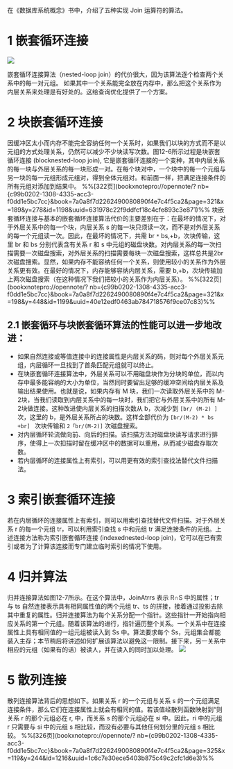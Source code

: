 在《数据库系统概念》书中，介绍了五种实现 Join 运算符的算法。
# 1 嵌套循环连接
![](https://obsidian-notes-of-huangyh.oss-cn-hangzhou.aliyuncs.com/img/20230213114411.png)

嵌套循环连接算法（nested-loop join）的代价很大，因为该算法逐个检查两个关系中的每一对元组。
如果其中一个关系能完全放在内存中，那么把这个关系作为内层关系来处理是有好处的。这给查询优化提供了一个方案。

# 2 块嵌套循环连接
因缓冲区太小而内存不能完全容纳任何一个关系时，如果我们以块的方式而不是以元组的方式处理关系，仍然可以减少不少块读写次数。图12-6所示过程是块嵌套循环连接 (blocknested-loop join), 它是嵌套循环连接的一个变种，其中内层关系的每一块与外层关系的每一块形成一对。在每个块对中，一个块中的每一个元组与另一块的每一元组形成元组对，得到全体元组对。和前面一样，把满足连接条件的所有元组对添加到结果中。  %%[322页](bookxnotepro://opennote/? nb={c99b0202-1308-4335-acc3-f0dd1e5bc7cc}&book=7a0a8f7d2262490080890f4e7c4f5ca2&page=321&x=189&y=278&id=1198&uuid=631978c22f9ddfcf18c4cfe893c3e871)%%
块嵌套循环连接与基本的嵌套循环连接算法代价的主要差别在于：在最坏的情况下，对于外层关系中的每一个块，内层关系 s 的每一块只须读一次，而不是对外层关系的每一个元组读一次。因此，在最坏的情况下，共需 br `*` bs,+b，次块传输，这里 br 和 bs 分别代表含有关系 r 和 s 中元组的磁盘块数。对内层关系的每一次扫描需要一次磁盘搜索，对外层关系的扫描需要每块一次磁盘搜索，这样总共是2br 次磁盘搜索。显然，如果内存不能容纳任何一个关系，则使用较小的关系作为外层关系更有效。在最好的情况下，内存能够容纳内层关系，需要 b,+b，次块传输加上两次磁盘搜索（在这种情况下我们把较小的关系作为内层关系）。 %%[322页](bookxnotepro://opennote/? nb={c99b0202-1308-4335-acc3-f0dd1e5bc7cc}&book=7a0a8f7d2262490080890f4e7c4f5ca2&page=321&x=198&y=448&id=1199&uuid=40e12edf0463ab784718576f9ce07c83)%%
## 2.1 嵌套循环与块嵌套循环算法的性能可以进一步地改进：
- 如果自然连接或等值连接中的连接属性是内层关系的码，则对每个外层关系元组，内层循环一旦找到了首条匹配元组就可以终止。
- 在块嵌套循环连接算法中，外层关系可以不用磁盘块作为分块的单位，而以内存中最多能容纳的大小为单位，当然同时要留出足够的缓冲空间给内层关系及输出结果使用。也就是说，如果内存有 M 块，我们一次读取外层关系中的 M-2块，当我们读取到内层关系中的每一块时，我们把它与外层关系中的所有 M-2块做连接。这种改进使内层关系的扫描次数从 b，次减少到 `[br/ (M-2) ] ` 次，这里的 b，是外层关系所占的块数。这样全部代价为 `[br/(M-2) * bs +br] ` 次块传输和 `2「br/(M-2)]` 次磁盘搜索。
- 对内层循环轮流做向前、向后的扫描。该扫描方法对磁盘块读写请求进行排序，使得上一次扣描时留在缓冲区中的数据可以重用，从而减少磁盘存取次数。
- 若内层循环的连接属性上有索引，可以用更有效的索引查找法替代文件扫描法。

# 3 索引嵌套循环连接
若在内层循环的连接属性上有索引，则可以用索引查找替代文件扫描。对于外层关系 r 的每一个元组 tr，可以利用索引查找 s 中和元组 tr 满足连接条件的元组。上述连接方法称为索引嵌套循环连接 (indexednested-loop join)，它可以在已有索引或者为了计算该连接而专门建立临时索引的情况下使用。

# 4 归并算法
归并连接算法如图12-7所示。在这个算法中，JoinAtrrs 表示 R∩S 中的属性；tr 与 ts 自然连接表示具有相同属性值的两个元组 tr、ts 的拼接，接着通过投影去除其中重复的属性。归并连接算法为每个关系分配一个指针。这些指针一开始指向相应关系的第一个元组。随着该算法的进行，指针遍历整个关系。一个关系中在连接属性上具有相同值的一组元组被读入到 Ss 中。算法要求每个 Ss，元组集合都能装入主存；本节稍后将讲述如何扩展该算法以避免这一限制。接下来，另一关系中相应的元组（如果有的话）被读人，并在读入的同时加以处理。
 ![](https://obsidian-notes-of-huangyh.oss-cn-hangzhou.aliyuncs.com/img/20230213155704.png)
# 5 散列连接
散列连接算法背后的思想如下。如果关系 r 的一个元组与关系 s 的一个元组满足连接条件，那么它们在连接属性上就会有相同的值。若该值经散列函数映射到“则关系 r 的那个元组必在 r, 中，而关系 s 的那个元组必在 si 中。因此，ri 中的元组 r 只需要与 si 中的元组 s 相比较，而没有必要与其他任何划分里的元组 s 相比较。 %%[326页](bookxnotepro://opennote/? nb={c99b0202-1308-4335-acc3-f0dd1e5bc7cc}&book=7a0a8f7d2262490080890f4e7c4f5ca2&page=325&x=119&y=244&id=1216&uuid=1c6c7e30ece5403b875c49c2cfc1d6e3)%%
